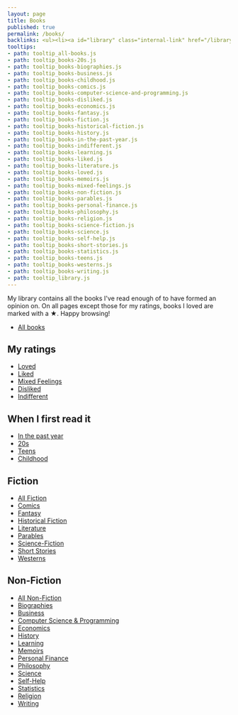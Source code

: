 ```yaml
---
layout: page
title: Books
published: true
permalink: /books/
backlinks: <ul><li><a id="library" class="internal-link" href="/library/">Library</a></li></ul>
tooltips: 
- path: tooltip_all-books.js
- path: tooltip_books-20s.js
- path: tooltip_books-biographies.js
- path: tooltip_books-business.js
- path: tooltip_books-childhood.js
- path: tooltip_books-comics.js
- path: tooltip_books-computer-science-and-programming.js
- path: tooltip_books-disliked.js
- path: tooltip_books-economics.js
- path: tooltip_books-fantasy.js
- path: tooltip_books-fiction.js
- path: tooltip_books-historical-fiction.js
- path: tooltip_books-history.js
- path: tooltip_books-in-the-past-year.js
- path: tooltip_books-indifferent.js
- path: tooltip_books-learning.js
- path: tooltip_books-liked.js
- path: tooltip_books-literature.js
- path: tooltip_books-loved.js
- path: tooltip_books-memoirs.js
- path: tooltip_books-mixed-feelings.js
- path: tooltip_books-non-fiction.js
- path: tooltip_books-parables.js
- path: tooltip_books-personal-finance.js
- path: tooltip_books-philosophy.js
- path: tooltip_books-religion.js
- path: tooltip_books-science-fiction.js
- path: tooltip_books-science.js
- path: tooltip_books-self-help.js
- path: tooltip_books-short-stories.js
- path: tooltip_books-statistics.js
- path: tooltip_books-teens.js
- path: tooltip_books-westerns.js
- path: tooltip_books-writing.js
- path: tooltip_library.js
---
```


My library contains all the books I've read enough of to have formed an opinion on. On all pages except those for my ratings, books I loved are marked with a ★. Happy browsing!

* <a id="all-books" class="internal-link" href="/all-books/">All books</a>

## My ratings

* <a id="books-loved" class="internal-link" href="/books-loved/">Loved</a>
* <a id="books-liked" class="internal-link" href="/books-liked/">Liked</a>
* <a id="books-mixed-feelings" class="internal-link" href="/books-mixed-feelings/">Mixed Feelings</a>
* <a id="books-disliked" class="internal-link" href="/books-disliked/">Disliked</a>
* <a id="books-indifferent" class="internal-link" href="/books-indifferent/">Indifferent</a>

## When I first read it

* <a id="books-in-the-past-year" class="internal-link" href="/books-in-the-past-year/">In the past year</a>
* <a id="books-20s" class="internal-link" href="/books-20s/">20s</a>
* <a id="books-teens" class="internal-link" href="/books-teens/">Teens</a>
* <a id="books-childhood" class="internal-link" href="/books-childhood/">Childhood</a>

## Fiction

* <a id="books-fiction" class="internal-link" href="/books-fiction/">All Fiction</a>
* <a id="books-comics" class="internal-link" href="/books-comics/">Comics</a>
* <a id="books-fantasy" class="internal-link" href="/books-fantasy/">Fantasy</a>
* <a id="books-historical-fiction" class="internal-link" href="/books-historical-fiction/">Historical Fiction</a>
* <a id="books-literature" class="internal-link" href="/books-literature/">Literature</a>
* <a id="books-parables" class="internal-link" href="/books-parables/">Parables</a>
* <a id="books-science-fiction" class="internal-link" href="/books-science-fiction/">Science-Fiction</a>
* <a id="books-short-stories" class="internal-link" href="/books-short-stories/">Short Stories</a>
* <a id="books-westerns" class="internal-link" href="/books-westerns/">Westerns</a>

## Non-Fiction

* <a id="books-non-fiction" class="internal-link" href="/books-non-fiction/">All Non-Fiction</a>
* <a id="books-biographies" class="internal-link" href="/books-biographies/">Biographies</a>
* <a id="books-business" class="internal-link" href="/books-business/">Business</a>
* <a id="books-computer-science-and-programming" class="internal-link" href="/books-computer-science-and-programming/">Computer Science & Programming</a>
* <a id="books-economics" class="internal-link" href="/books-economics/">Economics</a>
* <a id="books-history" class="internal-link" href="/books-history/">History</a>
* <a id="books-learning" class="internal-link" href="/books-learning/">Learning</a>
* <a id="books-memoirs" class="internal-link" href="/books-memoirs/">Memoirs</a>
* <a id="books-personal-finance" class="internal-link" href="/books-personal-finance/">Personal Finance</a>
* <a id="books-philosophy" class="internal-link" href="/books-philosophy/">Philosophy</a>
* <a id="books-science" class="internal-link" href="/books-science/">Science</a>
* <a id="books-self-help" class="internal-link" href="/books-self-help/">Self-Help</a>
* <a id="books-statistics" class="internal-link" href="/books-statistics/">Statistics</a>
* <a id="books-religion" class="internal-link" href="/books-religion/">Religion</a>
* <a id="books-writing" class="internal-link" href="/books-writing/">Writing</a>
